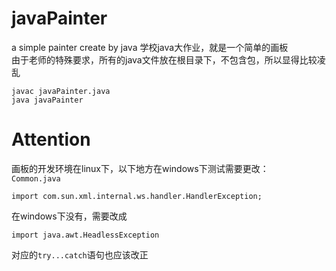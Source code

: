 # javaPainter
a simple painter create by java
学校java大作业，就是一个简单的画板<br>
由于老师的特殊要求，所有的java文件放在根目录下，不包含包，所以显得比较凌乱
````
javac javaPainter.java
java javaPainter
````

# Attention
画板的开发环境在linux下，以下地方在windows下测试需要更改：<br>
`Common.java`
````
import com.sun.xml.internal.ws.handler.HandlerException;
````
在windows下没有，需要改成
````
import java.awt.HeadlessException
````
对应的`try...catch`语句也应该改正

